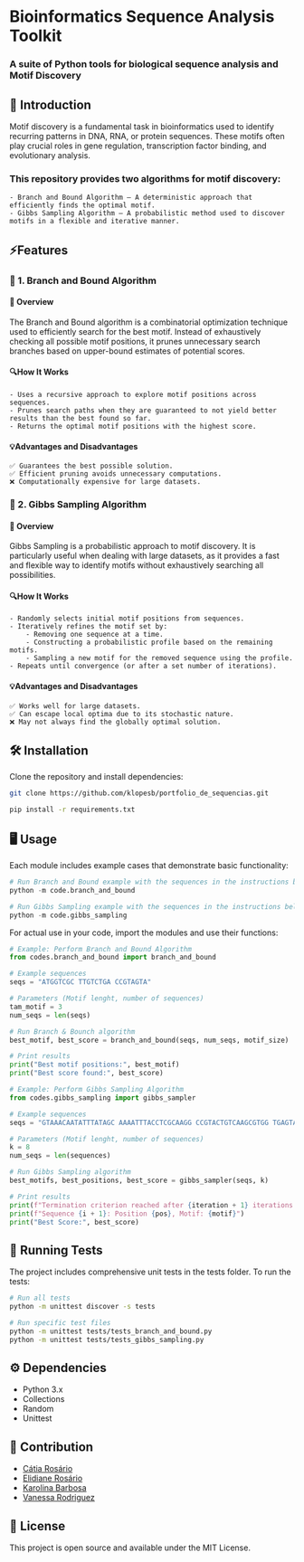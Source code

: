 # Bioinformatics Sequence Analysis Toolkit
### A suite of Python tools for biological sequence analysis and Motif Discovery
## 🧬 Introduction
Motif discovery is a fundamental task in bioinformatics used to identify recurring patterns in DNA, RNA, or protein sequences. These motifs often play crucial roles in gene regulation, transcription factor binding, and evolutionary analysis.

### This repository provides two algorithms for motif discovery:

    - Branch and Bound Algorithm – A deterministic approach that efficiently finds the optimal motif.
    - Gibbs Sampling Algorithm – A probabilistic method used to discover motifs in a flexible and iterative manner.

## ⚡Features
### 📌 1. Branch and Bound Algorithm
#### 📖 Overview
The Branch and Bound algorithm is a combinatorial optimization technique used to efficiently search for the best motif. Instead of exhaustively checking all possible motif positions, it prunes unnecessary search branches based on upper-bound estimates of potential scores.
#### 🔍How It Works
    - Uses a recursive approach to explore motif positions across sequences.
    - Prunes search paths when they are guaranteed to not yield better results than the best found so far.
    - Returns the optimal motif positions with the highest score.

#### 💡Advantages and Disadvantages

    ✅ Guarantees the best possible solution.
    ✅ Efficient pruning avoids unnecessary computations.
    ❌ Computationally expensive for large datasets.

### 📌 2. Gibbs Sampling Algorithm
#### 📖 Overview
Gibbs Sampling is a probabilistic approach to motif discovery. It is particularly useful when dealing with large datasets, as it provides a fast and flexible way to identify motifs without exhaustively searching all possibilities.
#### 🔍How It Works
    - Randomly selects initial motif positions from sequences.
    - Iteratively refines the motif set by:
        - Removing one sequence at a time.
        - Constructing a probabilistic profile based on the remaining motifs.
        - Sampling a new motif for the removed sequence using the profile.
    - Repeats until convergence (or after a set number of iterations).

#### 💡Advantages and Disadvantages

    ✅ Works well for large datasets.
    ✅ Can escape local optima due to its stochastic nature.
    ❌ May not always find the globally optimal solution.


## 🛠 Installation
Clone the repository and install dependencies:

```bash
git clone https://github.com/klopesb/portfolio_de_sequencias.git
```
```bash
pip install -r requirements.txt
```

## 🖥️ Usage
Each module includes example cases that demonstrate basic functionality:
```python
# Run Branch and Bound example with the sequences in the instructions below:
python -m code.branch_and_bound

# Run Gibbs Sampling example with the sequences in the instructions below:
python -m code.gibbs_sampling
```
For actual use in your code, import the modules and use their functions:
```python
# Example: Perform Branch and Bound Algorithm
from codes.branch_and_bound import branch_and_bound

# Example sequences
seqs = "ATGGTCGC TTGTCTGA CCGTAGTA"

# Parameters (Motif lenght, number of sequences)
tam_motif = 3
num_seqs = len(seqs)

# Run Branch & Bounch algorithm
best_motif, best_score = branch_and_bound(seqs, num_seqs, motif_size)

# Print results
print("Best motif positions:", best_motif)
print("Best score found:", best_score)
```

```python
# Example: Perform Gibbs Sampling Algorithm
from codes.gibbs_sampling import gibbs_sampler

# Example sequences
seqs = "GTAAACAATATTTATAGC AAAATTTACCTCGCAAGG CCGTACTGTCAAGCGTGG TGAGTAAACGACGTCCCA TACTTAACACCCTGTCAA"

# Parameters (Motif lenght, number of sequences)
k = 8
num_seqs = len(sequences)

# Run Gibbs Sampling algorithm
best_motifs, best_positions, best_score = gibbs_sampler(seqs, k)

# Print results
print(f"Termination criterion reached after {iteration + 1} iterations.")
print(f"Sequence {i + 1}: Position {pos}, Motif: {motif}")
print("Best Score:", best_score)

```

## 🔄 Running Tests
The project includes comprehensive unit tests in the tests folder. To run the tests:

```bash
# Run all tests
python -m unittest discover -s tests

# Run specific test files
python -m unittest tests/tests_branch_and_bound.py
python -m unittest tests/tests_gibbs_sampling.py

```

## ⚙️ Dependencies 
- Python 3.x
- Collections
- Random
- Unittest


## 📝 Contribution
-  [Cátia Rosário](https://github.com/bluecanguru)
-  [Elidiane Rosário](https://github.com/ely-24)
-  [Karolina Barbosa](https://github.com/klopesb)
-  [Vanessa Rodriguez](https://github.com/VaneBR)

## 📜 License
This project is open source and available under the MIT License.
